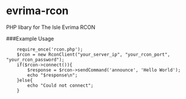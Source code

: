 # evrima-rcon
PHP libary for The Isle Evrima RCON



###Example Usage

```
    require_once('rcon.php');
    $rcon = new RconClient("your_server_ip", "your_rcon_port", "your_rcon_password");
    if($rcon->connect()){
        $response = $rcon->sendCommand('announce', 'Hello World');
        echo "$response\n";
    }else{
        echo "Could not connect";
    }
```
